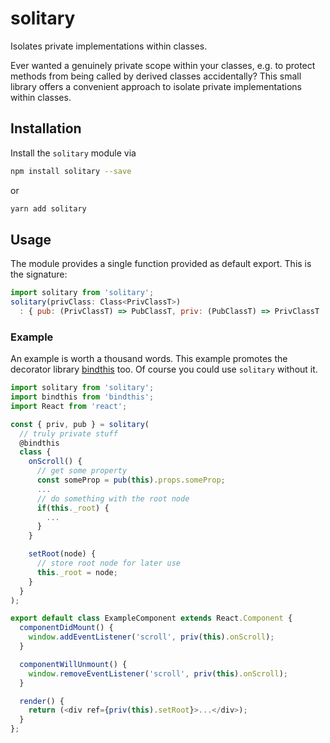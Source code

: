 # solitary

Isolates private implementations within classes.

Ever wanted a genuinely private scope within your classes, e.g. to protect methods from being called by derived classes accidentally? This small library offers a convenient approach to isolate private implementations within classes.

## Installation

Install the `solitary` module via

```sh
npm install solitary --save
```

or

```sh
yarn add solitary
```

## Usage

The module provides a single function provided as default export. This is the signature:

```js
import solitary from 'solitary';
solitary(privClass: Class<PrivClassT>)
  : { pub: (PrivClassT) => PubClassT, priv: (PubClassT) => PrivClassT  }
```

### Example

An example is worth a thousand words. This example promotes the decorator library [bindthis](https://github.com/core-process/bindthis) too. Of course you could use `solitary` without it.

```js
import solitary from 'solitary';
import bindthis from 'bindthis';
import React from 'react';

const { priv, pub } = solitary(
  // truly private stuff
  @bindthis
  class {
    onScroll() {
      // get some property
      const someProp = pub(this).props.someProp;
      ...
      // do something with the root node
      if(this._root) {
        ...
      }
    }

    setRoot(node) {
      // store root node for later use
      this._root = node;
    }
  }
);

export default class ExampleComponent extends React.Component {
  componentDidMount() {
    window.addEventListener('scroll', priv(this).onScroll);
  }

  componentWillUnmount() {
    window.removeEventListener('scroll', priv(this).onScroll);
  }

  render() {
    return (<div ref={priv(this).setRoot}>...</div>);
  }
};
```

